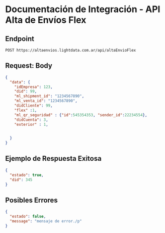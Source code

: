 
# Documentación de Integración - API Alta de Envíos Flex

## Endpoint

```
POST https://altaenvios.lightdata.com.ar/api/altaEnvioFlex
```



## Request: Body

```json
{
  "data": {
    "idEmpresa": 123,
    "did": 99,
    "ml_shipment_id": "1234567890", 
    "ml_venta_id": "1234567890", 
    "didCliente": 99, 
    "flex" :1,  
    "ml_qr_seguridad" : {"id":545354353, "sender_id":22234554},
    "didCuenta": 3,
    "exterior" : 1,

   
  }
}
```

## Ejemplo de Respuesta Exitosa

```json
{
  "estado": true,
  "did": 345
}

```

## Posibles Errores

```json
{
  "estado": false,
  "message": "mensaje de error./p"
}
```


